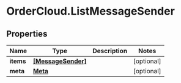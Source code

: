 # OrderCloud.ListMessageSender

## Properties
Name | Type | Description | Notes
------------ | ------------- | ------------- | -------------
**items** | [**[MessageSender]**](MessageSender.md) |  | [optional] 
**meta** | [**Meta**](Meta.md) |  | [optional] 


